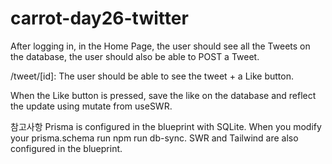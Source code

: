 # carrot-day26-twitter

After logging in, in the Home Page, the user should see all the Tweets on the database, the user should also be able to POST a Tweet.

/tweet/[id]:
The user should be able to see the tweet + a Like button.

When the Like button is pressed, save the like on the database and reflect the update using mutate from useSWR.

참고사항
Prisma is configured in the blueprint with SQLite.
When you modify your prisma.schema run npm run db-sync.
SWR and Tailwind are also configured in the blueprint.
